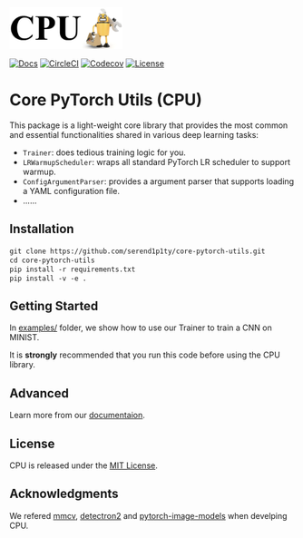 <img src="docs/_static/logo.png" alt="drawing" width="200"/>

[![Docs](https://readthedocs.org/projects/core-pytorch-utils/badge/?version=latest)](https://core-pytorch-utils.readthedocs.io/en/latest/?badge=latest)
[![CircleCI](https://circleci.com/gh/serend1p1ty/core-pytorch-utils.svg?style=svg)](https://circleci.com/gh/serend1p1ty/core-pytorch-utils)
[![Codecov](https://codecov.io/gh/serend1p1ty/core-pytorch-utils/branch/main/graph/badge.svg)](https://codecov.io/gh/serend1p1ty/core-pytorch-utils)
[![License](https://img.shields.io/github/license/serend1p1ty/core-pytorch-utils.svg)](https://github.com/serend1p1ty/core-pytorch-utils/blob/main/LICENSE)

# Core PyTorch Utils (CPU)

This package is a light-weight core library that provides the most common and essential functionalities shared in various deep learning tasks:

- `Trainer`: does tedious training logic for you.
- `LRWarmupScheduler`: wraps all standard PyTorch LR scheduler to support warmup.
- `ConfigArgumentParser`: provides a argument parser that supports loading a YAML configuration file.
- ......

## Installation

```
git clone https://github.com/serend1p1ty/core-pytorch-utils.git
cd core-pytorch-utils
pip install -r requirements.txt
pip install -v -e .
```

## Getting Started

In [examples/](https://github.com/serend1p1ty/core-pytorch-utils/tree/main/examples) folder, we show how to use our Trainer to train a CNN on MINIST.

It is **strongly** recommended that you run this code before using the CPU library.

## Advanced

Learn more from our [documentaion](https://core-pytorch-utils.readthedocs.io/en/latest/).

## License

CPU is released under the [MIT License](LICENSE).

## Acknowledgments

We refered [mmcv](https://github.com/open-mmlab/mmcv.git), [detectron2](https://github.com/facebookresearch/detectron2.git) and [pytorch-image-models](https://github.com/rwightman/pytorch-image-models) when develping CPU.
